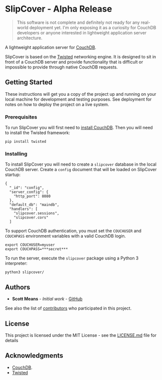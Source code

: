 # SlipCover - **Alpha Release**

>
> This software is not complete and definitely not ready for any real-world deployment yet. I'm only exposing it as a curiosity for CouchDB developers or anyone interested in lightweight application server architecture.

A lightweight application server for [CouchDB](https://github.com/apache/couchdb).

SlipCover is based on the [Twisted](http://twistedmatrix.com/) networking engine. It is designed to sit in front of a CouchDB server and provide functionality that is difficult or impossible to provide through native CouchDB requests.

## Getting Started

These instructions will get you a copy of the project up and running on your local machine for development and testing purposes. See deployment for notes on how to deploy the project on a live system.

### Prerequisites

To run SlipCover you will first need to [install CouchDB](https://couchdb.apache.org/). Then you will need to install the Twisted framework:

```
pip install twisted
```

### Installing

To install SlipCover you will need to create a `slipcover` database in the local CouchDB server. Create a `config` document that will be loaded on SlipCover startup:

```
{
  "_id": "config",
  "server_config": {
    "http_port": 8080
  },
  "default_db": "maindb",
  "handlers": [
    "slipcover.sessions",
    "slipcover.cors"
  ]
```

To support CouchDB authentication, you must set the `COUCHUSER` and `COUCHPASS` environment variables with a valid CouchDB login.

```
export COUCHUSER=myuser
export COUCHPASS=***secret***
```

To run the server, execute the `slipcover` package using a Python 3 interpreter:

```
python3 slipcover/
```

## Authors

* **Scott Means** - *Initial work* - [GitHub](https://github.com/smeans)

See also the list of [contributors](https://github.com/smeans/slipcover/contributors) who participated in this project.

## License

This project is licensed under the MIT License - see the [LICENSE.md](LICENSE.md) file for details

## Acknowledgments

* [CouchDB](https://github.com/apache/couchdb).
* [Twisted](http://twistedmatrix.com/)
